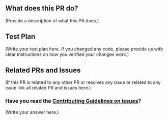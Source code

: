 <!--
Thank you for sending the PR! We appreciate you spending the time to work on these changes.

Help us understand your motivation by explaining why you decided to make this change.

You can learn more about contributing to app here: https://github.com/Rehachoudhary0/hotel_testing/blob/master/CONTRIBUTING.md

Happy contributing!

-->

## What does this PR do?

(Provide a description of what this PR does.)

## Test Plan

(Write your test plan here. If you changed any code, please provide us with clear instructions on how you verified your changes work.)

## Related PRs and Issues

(If this PR is related to any other PR or resolves any issue or related to any issue link all related PR and issues here.)

### Have you read the [Contributing Guidelines on issues](https://github.com/Rehachoudhary0/hotel_testing/blob/master/CONTRIBUTING.md)?

(Write your answer here.)
